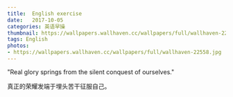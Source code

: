 ```yaml
---
title:  English exercise
date:   2017-10-05
categories: 英语早操
thumbnail: https://wallpapers.wallhaven.cc/wallpapers/full/wallhaven-22558.jpg
tags: English
photos:
- https://wallpapers.wallhaven.cc/wallpapers/full/wallhaven-22558.jpg
---
```


"Real glory springs from the silent conquest of ourselves."
<p>真正的荣耀发端于埋头苦干征服自己。</p>
